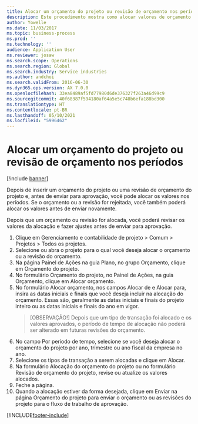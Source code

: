 ```yaml
---
title: Alocar um orçamento do projeto ou revisão de orçamento nos períodos
description: Este procedimento mostra como alocar valores de orçamento do projeto nos períodos.
author: Yowelle
ms.date: 11/03/2017
ms.topic: business-process
ms.prod: ''
ms.technology: ''
audience: Application User
ms.reviewer: josaw
ms.search.scope: Operations
ms.search.region: Global
ms.search.industry: Service industries
ms.author: andchoi
ms.search.validFrom: 2016-06-30
ms.dyn365.ops.version: AX 7.0.0
ms.openlocfilehash: 33ea8489af5fd77980d6de376327f263a46d99c9
ms.sourcegitcommit: 40f68387f594180af64a5e5c748b6efa188bd300
ms.translationtype: HT
ms.contentlocale: pt-BR
ms.lasthandoff: 05/10/2021
ms.locfileid: "5996462"
---
```

# <a name="allocate-a-project-budget-or-budget-revision-across-periods"></a>Alocar um orçamento do projeto ou revisão de orçamento nos períodos

[!include [banner](../../includes/banner.md)]

Depois de inserir um orçamento do projeto ou uma revisão de orçamento do projeto e, antes de enviar para aprovação, você pode alocar os valores nos períodos. Se o orçamento ou a revisão for rejeitada, você também poderá alocar os valores antes de enviar novamente. 

Depois que um orçamento ou revisão for alocada, você poderá revisar os valores da alocação e fazer ajustes antes de enviar para aprovação. 

1. Clique em Gerenciamento e contabilidade de projeto > Comum > Projetos > Todos os projetos. 
2. Selecione ou abra o projeto para o qual você deseja alocar o orçamento ou a revisão do orçamento. 
3. Na página Painel de Ações na guia Plano, no grupo Orçamento, clique em Orçamento do projeto. 
4. No formulário Orçamento do projeto, no Painel de Ações, na guia Orçamento, clique em Alocar orçamento. 
5. No formulário Alocar orçamento, nos campos Alocar de e Alocar para, insira as datas iniciais e finais que você deseja incluir na alocação do orçamento. Essas são, geralmente as datas iniciais e finais do projeto inteiro ou as datas iniciais e finais do ano em vigor.  
   > [OBSERVAÇÃO!] Depois que um tipo de transação foi alocado e os valores aprovados, o período de tempo de alocação não poderá ser alterado em futuras revisões do orçamento. 
6. No campo Por período de tempo, selecione se você deseja alocar o orçamento do projeto por ano, trimestre ou ano fiscal da empresa no ano.
7. Selecione os tipos de transação a serem alocadas e clique em Alocar. 
8. Na formulário Alocação do orçamento do projeto ou no formulário Revisão de orçamento do projeto, revise ou atualize os valores alocados. 
9. Feche a página.
10. Quando a alocação estiver da forma desejada, clique em Enviar na página Orçamento do projeto para enviar o orçamento ou as revisões do projeto para o fluxo de trabalho de aprovação.  




[!INCLUDE[footer-include](../../includes/footer-banner.md)]